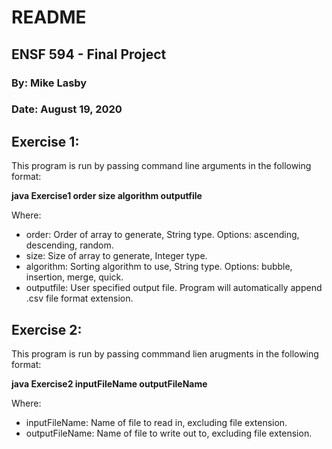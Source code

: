 # README
## ENSF 594 - Final Project
### By: Mike Lasby
### Date: August 19, 2020

## Exercise 1:
This program is run by passing command line arguments in the following format:

**java Exercise1 order size algorithm outputfile**

Where: 
* order: Order of array to generate, String type. Options: ascending, descending, random.
* size: Size of array to generate, Integer type. 
* algorithm: Sorting algorithm to use, String type. Options: bubble, insertion, merge, quick. 
* outputfile: User specified output file. Program will automatically append .csv file format extension. 

## Exercise 2: 
This program is run by passing commmand lien arugments in the following format: 

**java Exercise2 inputFileName outputFileName** 

Where: 
* inputFileName: Name of file to read in, excluding file extension. 
* outputFileName: Name of file to write out to, excluding file extension. 